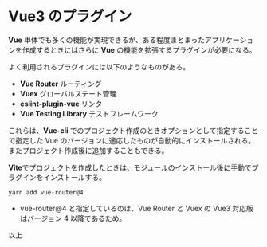 # Vue3 のプラグイン

**Vue** 単体でも多くの機能が実現できるが、ある程度まとまったアプリケーションを作成するときにはさらに **Vue** の機能を拡張するプラグインが必要になる。

よく利用されるプラグインには以下のようなものがある。

- **Vue Router** ルーティング
- **Vuex** グローバルステート管理
- **eslint-plugin-vue** リンタ
- **Vue Testing Library** テストフレームワーク

これらは、**Vue-cli** でのプロジェクト作成のときオプションとして指定することで指定した Vue のバージョンに適応したものが自動的にインストールされる。またプロジェクト作成後に追加することもできる。

**Vite**でプロジェクトを作成したときは、モジュールのインストール後に手動でプラグインをインストールする。

```shell
yarn add vue-router@4
```

- vue-router@4 と指定しているのは、Vue Router と Vuex の Vue3 対応版はバージョン 4 以降であるため。

以上
